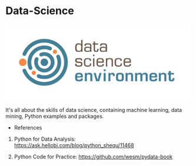 # Data-Science
![images](https://github.com/mayritaspring/Data-Science/blob/master/figures/data_science.png)

It's all about the skills of data science, containing machine learning, data mining, Python examples and packages.

- References
1. Python for Data Analysis: https://ask.hellobi.com/blog/python_shequ/11468

2. Python Code for Practice: https://github.com/wesm/pydata-book


